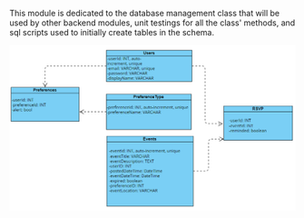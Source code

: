 This module is dedicated to the database management class that will be used by other backend modules, unit testings for all the class' methods, and sql scripts used to initially create tables in the schema.

![database_schema.png](assets/database_schema.png)

